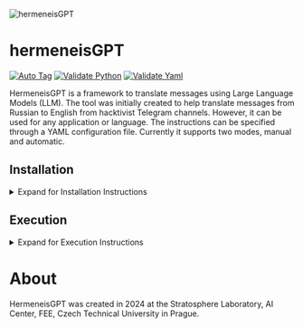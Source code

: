 ![hermeneisGPT](https://github.com/stratosphereips/hermeneisGPT/assets/2458879/4ce8d9c3-be30-4398-80f4-297273dcca58)
# hermeneisGPT
[![Auto Tag](https://github.com/stratosphereips/hermeneisGPT/actions/workflows/autotag.yml/badge.svg)](https://github.com/stratosphereips/hermeneisGPT/actions/workflows/autotag.yml)
[![Validate Python](https://github.com/stratosphereips/hermeneisGPT/actions/workflows/validate_python.yml/badge.svg)](https://github.com/stratosphereips/hermeneisGPT/actions/workflows/validate_python.yml)
[![Validate Yaml](https://github.com/stratosphereips/hermeneisGPT/actions/workflows/validate_yaml.yml/badge.svg)](https://github.com/stratosphereips/hermeneisGPT/actions/workflows/validate_yaml.yml)


HermeneisGPT is a framework to translate messages using Large Language Models (LLM). The tool was initially created to help translate messages from Russian to English from hacktivist Telegram channels. However, it can be used for any application or language. The instructions can be specified through a YAML configuration file. Currently it supports two modes, manual and automatic. 

## Installation

<details>
  <summary>Expand for Installation Instructions</summary>

To configure and run the tool, follow the next steps:

```bash
:~$ git clone https://github.com/stratosphereips/hermeneisGPT.git
:~$ 
:~$ cd hermeneisGPT
:~$ 
:~$ python3 -m pip install -r requirements.txt
:~$ 
:~$ cp env_EXAMPLE .env
:~$ 
:~$ # Edit the .env file to add your OpenAI API Key
:~$ vim .env
```
</details>

## Execution

<details>
  <summary>Expand for Execution Instructions</summary>

Run hermeneisGPT help:

```bash 
python3 hermeneisGPT.py --help
```

Run hermeneisGPT in manual interactive mode: 

```bash
python3 hermeneisGPT.py -m manual
```

Run hermeneisGPT in automatic mode using the example SQLite DB: 
```bash
python3 hermeneisGPT.py -m auto-sqlite --channel_name noname05716 --sqlite_db assets/sample.sqlite -d
```
</details>

# About

HermeneisGPT was created in 2024 at the Stratosphere Laboratory, AI Center, FEE, Czech Technical University in Prague.
